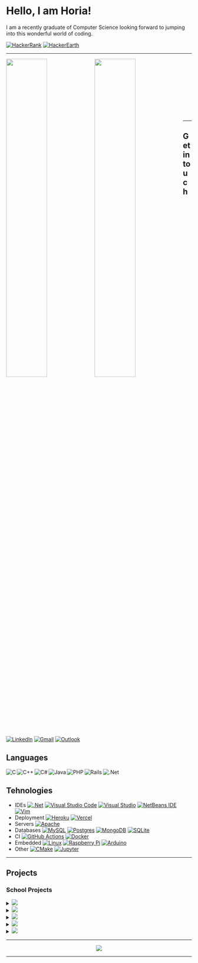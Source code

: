 # Hello, I am Horia!

I am a recently graduate of Computer Science looking forward to jumping into this wonderful world of coding.

<a href="https://www.hackerrank.com/doTTs"><img alt="HackerRank" src="https://img.shields.io/badge/-Hackerrank-2EC866?style=for-the-badge&logo=HackerRank&logoColor=white"/></a>
<a href="https://www.hackerearth.com/@horia.c.nuta@"><img alt="HackerEarth" src="https://img.shields.io/badge/HackerEarth-%232C3454.svg?style=for-the-badge&logo=HackerEarth&logoColor=Blue"/></a>

---

<img align="left" width="47%" src="https://github-readme-stats.vercel.app/api?username=dotts-h&show_icons=true&theme=radical" />

<img align="left" width="47%" src="https://github-readme-stats.vercel.app/api/top-langs/?username=dotts-h&layout=compact&theme=radical" /> 

<br /><br /><br /><br /><br /><br /><br /><br /><br />


---

## Get in touch
<a href="https://www.linkedin.com/in/horia-c-nuta/"><img alt="LinkedIn" src="https://img.shields.io/badge/linkedin-%230077B5.svg?style=for-the-badge&logo=linkedin&logoColor=white"/></a>
<a href="mailto:horia.c.nuta@gmail.com?subject=Hello"><img alt="Gmail" src="https://img.shields.io/badge/Gmail-D14836?style=for-the-badge&logo=gmail&logoColor=white" /></a>
<a href="mailto:n.horia.c@hotmail.com?subject=Hello"><img alt="Outlook" src="https://img.shields.io/badge/Microsoft_Outlook-0078D4?style=for-the-badge&logo=microsoft-outlook&logoColor=white" /></a>

## Languages

<img align="left" alt="C" src="https://img.shields.io/badge/c-%2300599C.svg?style=for-the-badge&logo=c&logoColor=white"/>
<img align="left" alt="C++" src="https://img.shields.io/badge/c++-%2300599C.svg?style=for-the-badge&logo=c%2B%2B&logoColor=white"/>
<img align="left" alt="C#" src="https://img.shields.io/badge/c%23-%23239120.svg?style=for-the-badge&logo=c-sharp&logoColor=white"/>
<img align="left" alt="Java" src="https://img.shields.io/badge/java-%23ED8B00.svg?style=for-the-badge&logo=java&logoColor=white"/>
<img align="left" alt="PHP" src="https://img.shields.io/badge/php-%23777BB4.svg?style=for-the-badge&logo=php&logoColor=white"/>
<img align="left" alt="Rails" src="https://img.shields.io/badge/rails-%23CC0000.svg?style=for-the-badge&logo=ruby-on-rails&logoColor=white"/>
<img align="left" alt=".Net" src="https://img.shields.io/badge/.NET-5C2D91?style=for-the-badge&logo=.net&logoColor=white"/>

<br />

## Tehnologies

- IDEs
<a href=""><img alt=".Net" src="https://img.shields.io/badge/.NET-5C2D91?style=for-the-badge&logo=.net&logoColor=white"/></a>
<a href=""><img alt="Visual Studio Code" src="https://img.shields.io/badge/VisualStudioCode-0078d7.svg?style=for-the-badge&logo=visual-studio-code&logoColor=white"/></a>
<a href=""><img alt="Visual Studio" src="https://img.shields.io/badge/VisualStudio-5C2D91.svg?style=for-the-badge&logo=visual-studio&logoColor=white"/></a>
<a href=""><img alt="NetBeans IDE" src="https://img.shields.io/badge/NetBeansIDE-1B6AC6.svg?style=for-the-badge&logo=apache-netbeans-ide&logoColor=white"/></a>
<a href=""><img alt="Vim" src="https://img.shields.io/badge/VIM-%2311AB00.svg?style=for-the-badge&logo=vim&logoColor=white"/></a>
- Deployment
<a href=""><img alt="Heroku" src="https://img.shields.io/badge/heroku-%23430098.svg?style=for-the-badge&logo=heroku&logoColor=white"/></a>
<a href=""><img alt="Vercel" src="https://img.shields.io/badge/vercel-%23000000.svg?style=for-the-badge&logo=vercel&logoColor=white"/></a>
- Servers
<a href=""><img alt="Apache" src="https://img.shields.io/badge/apache-%23D42029.svg?style=for-the-badge&logo=apache&logoColor=white"/></a>
- Databases
<a href=""><img alt="MySQL" src="https://img.shields.io/badge/mysql-%2300f.svg?style=for-the-badge&logo=mysql&logoColor=white"/></a>
<a href=""><img alt="Postgres" src ="https://img.shields.io/badge/postgres-%23316192.svg?style=for-the-badge&logo=postgresql&logoColor=white"/></a>
<a href=""><img alt="MongoDB" src ="https://img.shields.io/badge/MongoDB-%234ea94b.svg?style=for-the-badge&logo=mongodb&logoColor=white"/></a>
<a href=""><img alt="SQLite" src ="https://img.shields.io/badge/sqlite-%2307405e.svg?style=for-the-badge&logo=sqlite&logoColor=white"/></a>
- CI
<a href=""><img alt="GitHub Actions" src="https://img.shields.io/badge/githubactions-%232671E5.svg?style=for-the-badge&logo=githubactions&logoColor=white"/></a>
<a href=""><img alt="Docker" src="https://img.shields.io/badge/docker-%230db7ed.svg?style=for-the-badge&logo=docker&logoColor=white"/></a>
- Embedded
<a href=""><img alt="Linux" src="https://img.shields.io/badge/Linux-FCC624?style=for-the-badge&logo=linux&logoColor=black"></a>
<a href=""><img alt="Raspberry Pi" src="https://img.shields.io/badge/-RaspberryPi-C51A4A?style=for-the-badge&logo=Raspberry-Pi" /></a>
<a href=""><img alt="Arduino" src="https://img.shields.io/badge/-Arduino-00979D?style=for-the-badge&logo=Arduino&logoColor=white"/></a>
- Other
<a href=""><img alt="CMake" src="https://img.shields.io/badge/CMake-%23008FBA.svg?style=for-the-badge&logo=cmake&logoColor=white"/></a>
<a href=""><img alt="Jupyter" src="https://img.shields.io/badge/Jupyter-%23F37626.svg?style=for-the-badge&logo=Jupyter&logoColor=white" /></a>

---

## Projects

### School Projects
<details>
  <summary><a href="https://github.com/dotts-h/School-App"><img src="https://img.shields.io/badge/Java-Chat_App-orange?style=for-the-badge"/></a></summary>
<br>
  <p>This is mostly a chat app. It was created in my the 2nd Semester of my 1st year Computer Science Graduate School for Object Oriented Course Final Assignment. It is written in Java and the following are some of the key technologies i have encountered:</p>
<ul>
  <li>multithreading</li>
  <li>sockets and networking</li>
  <li>password hashing and salting</li>
  <li>event driven programming</li>
  </ul>
</details>

<details>
  <summary>
    <a href="https://github.com/dotts-h/ProjectMV"><img src="https://img.shields.io/badge/C%23_.Net-Client_--_Server_Communication-orange?style=for-the-badge"/></a>
  </summary>
  <br>
  <p>This app was created in the 1st semester of my 2nd year of Computer Science Graduate School for Visual Programming Course Final Assignment. It is written in C# and the following are some of the key technologies i have encountered:</p>
  <ul>
    <li>assemblies</li>
    <li>dynamic runtime loading assemblies</li>
    <li>streams</li>
    <li>compression and decompression</li>
    <li>asymmteric encryption</li>
  </ul>
</details>

<details>
  <summary>
    <a href="https://github.com/dotts-h/data_structures_in_c"><img src="https://img.shields.io/badge/C-Data_Structures-orange?style=for-the-badge"/></a>
  </summary>
  <br>
  <p>These are console apps created in the 2nd semester of my 1st year of Computer Science Graduate School.</p>
  <p>They include: linked list, doubly linked list, stack, queue, binary search tree, expression evaluation via BST. Also, they are using dynamic memory allocation.</p>
  <p>They are full blown console apps which allows interactivity via menus and stdout clear(refresh) and provide different features, depending on the data structure, like: generate ds, add, remove, delete, sort, traverse tree etc.</p>
</details>

<details>
  <summary>
    <a href="https://github.com/dotts-h/sample_app"><img src="https://img.shields.io/badge/Ruby_on_Rails-Website-orange?style=for-the-badge"/></a>
  </summary>
  <br>
  <p>This is an app created during my 2nd year of Computer Science Graduate School. It was built while going through a project driven book on Ruby on Rails at that time. Here are some of the technologies used in it (with more information regarding its features etc. on the repo`s readme):</p>
  <ul>
    <li>REST API</li>
    <li>Test Driven Development (TDD)</li>
    <li>Ajax</li>
    <li>Deployment via Heroku</li>
    <li>PostgreSQL</li>
    <li>Puma Server</li>
  </ul>
</details>

<details>
  <summary>
    <a href="https://github.com/dotts-h/final_web_proj"><img src="https://img.shields.io/badge/PHP-Forum_Website-orange?style=for-the-badge" /></a>
  </summary>
  <br>
  <p>This project is a forum website written in PHP and deployed on Heroku. It includes the following features:</p>
  <ul>
    <li>Single page entry</li>
    <li>Model View Controller (MVC) Pattern</li>
    <li>Object Oriented with PHP 8.0</li>
    <li>Sign In / Out with Session tracking</li>
    <li>MySQL Database</li>
    <li>CRUD API</li>
  </ul>
</details>

---

<p align="center"><img width="auto" src="http://github-readme-streak-stats.herokuapp.com?user=dotts-h&theme=tokyonight" /></p>

---


